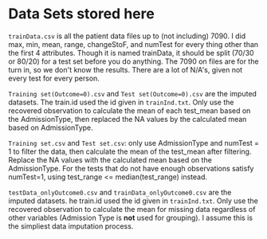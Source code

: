 # Data Sets stored here

`trainData.csv` is all the patient data files up to (not including) 7090. I did max, min, mean, range, changeStoF, and numTest for every thing other than the first 4 attributes. Though it is named trainData, it should be split (70/30 or 80/20) for a test set before you do anything. The 7090 on files are for the turn in, so we don't know the results. There are a lot of N/A's, given not every test for every person.


`Training set(Outcome=0).csv`  and `Test set(Outcome=0).csv` are the imputed datasets. The train.id used the id given in `trainInd.txt`. Only use the recovered observation to calculate the mean of each test_mean based on the AdmissionType, then replaced the NA values by the calculated mean based on AdmissionType.

`Training set.csv` and `Test set.csv`: only use AdmissionType and numTest = 1 to filter the data, then calculate the mean of the test_mean after filtering. Replace the NA values with the calculated mean based on the AdmissionType. For the tests that do not have enough observations satisfy numTest=1, using test_range <= median(test_range) instead. 

`testData_onlyOutcome0.csv` and `trainData_onlyOutcome0.csv` are the imputed datasets. he train.id used the id given in `trainInd.txt`. Only use the recovered observation to calculate the mean for missing data regardless of other variables (Admission Type is **not** used for grouping). I assume this is the simpliest data imputation process.
